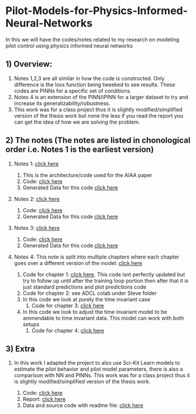 # Pilot-Models-for-Physics-Informed-Neural-Networks
In this we will have the codes/notes related to my research on modeling pilot control using physics informed neural networks

## 1) Overview:
1. Notes 1,2,3 are all similar in how the code is constructed. Only difference is the loss function being tweeked to see results. These codes are PINNs for a specific set of conditions.
2. Notes 4 is an extension of the PINN/iPINN for a larger dataset to try and increase its generalizability/robustness.
3. This work was for a class project thus it is slightly modified/simplified version of the thesis work but none the less if you read the report you can get the idea of how we are solving the problem.

## 2) The notes (The notes are listed in chonological order i.e. Notes 1 is the earliest version)
1. Notes 1: [click here](https://github.com/stephenbrutch/Pilot-Models-for-Physics-Informed-Neural-Networks/blob/main/Google%20Colab%20Code%201%20Notes.pdf)
   1. This is the architecture/code used for the AIAA paper
   2. Code: [click here](https://gist.github.com/stephenbrutch/16b24ac7bab9f077af155bdd9098dffe)
   3. Generated Data for this code [click here](https://github.com/stephenbrutch/Pilot-Models-for-Physics-Informed-Neural-Networks/blob/main/data%20for%20notes%201.zip)

2. Notes 2: [click here](https://github.com/stephenbrutch/Pilot-Models-for-Physics-Informed-Neural-Networks/blob/main/Google%20Colab%20Code%201.1%20Notes.pdf)
   1. Code: [click here](https://gist.github.com/stephenbrutch/516a3ff5da41341a28b172b0ad896c9b)
   2. Generated Data for this code [click here](https://github.com/stephenbrutch/Pilot-Models-for-Physics-Informed-Neural-Networks/blob/main/data%20for%20notes%201.zip)

3. Notes 3: [click here](https://github.com/stephenbrutch/Pilot-Models-for-Physics-Informed-Neural-Networks/blob/main/Google%20Colab%20Code%201.2%20Notes.pdf)
   1. Code: [click here](https://gist.github.com/stephenbrutch/ac56c78649bf8e3f3c4f1716b2867203)
   2. Generated Data for this code [click here](https://github.com/stephenbrutch/Pilot-Models-for-Physics-Informed-Neural-Networks/blob/main/data%20for%20notes%201.zip)      

4. Notes 4: This note is split into multiple chapters where each chapter goes over a different version of the model: [click here](https://github.com/stephenbrutch/Pilot-Models-for-Physics-Informed-Neural-Networks/blob/main/Google%20Colab%20Code%204%20Notes.pdf)
   1. Code for chapter 1: [click here](https://gist.github.com/stephenbrutch/e2b036c1a5c22db6aa0cf02943a66118). This code isnt perfectly updated but try to follow up until after the training loop portion then after that it is just standard predictions and plot predictions code
   2. Code for chapter 2: see ADCL colab under Steve folder
   3. In this code we look at purely the time invariant case
      1. Code for chapter 3: [click here](https://drive.google.com/file/d/1IZ3EtH4-3xSBb1Av3kmBOeRUuxKamZu2/view?usp=sharing)
   4. In this code we look to adjust the time invariant model to be ammendable to time invariant data. This model can work with both setups
      1. Code for chapter 4: [click here](https://colab.research.google.com/drive/1v-XAwR3TNVdPkI9JuH1LDjcz-cOctHno?usp=sharing)
     

## 3) Extra 
1. In this work I adapted the project to also use Sci-Kit Learn models to estimate the pilot behavior and pilot model parameters, there is also a comparison with NN and PINNs. This work was for a class project thus it is slightly modified/simplified version of the thesis work.

   1. Code: [click here](https://gist.github.com/stephenbrutch/f1b9d61fc1fbc12ec26d8ac260e6ff09)
   2. Report: [click here](https://github.com/stephenbrutch/Pilot-Models-for-Physics-Informed-Neural-Networks/blob/main/CS595_Final_Project_Report%20(2).pdf)
   3. Data and source code with readme file: [click here](https://myerauedu-my.sharepoint.com/:f:/g/personal/brutchs_my_erau_edu/EgbDJa5-3T9JiKmKNWhLXvMB73Z8Bnu6-VyBRzkyb4YKnA?e=3xze4b)
